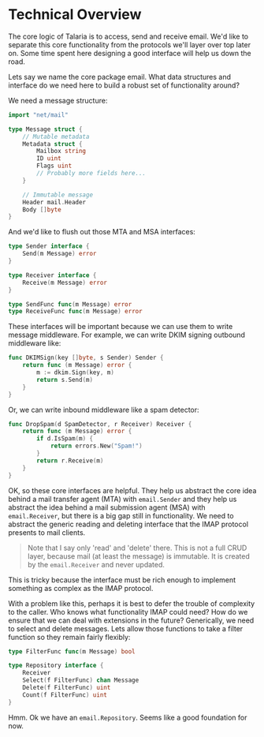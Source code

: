 # Technical Overview

The core logic of Talaria is to access, send and receive email. We'd like to
separate this core functionality from the protocols we'll layer over top later
on. Some time spent here designing a good interface will help us down the road.

Lets say we name the core package email. What data structures and interface do
we need here to build a robust set of functionality around?

We need a message structure:

```Go
import "net/mail"

type Message struct {
    // Mutable metadata
    Metadata struct {
        Mailbox string
        ID uint
        Flags uint
        // Probably more fields here...
    }

    // Immutable message
    Header mail.Header
    Body []byte
}
```

And we'd like to flush out those MTA and MSA interfaces:

```Go
type Sender interface {
    Send(m Message) error
}

type Receiver interface {
    Receive(m Message) error
}

type SendFunc func(m Message) error
type ReceiveFunc func(m Message) error
```

These interfaces will be important because we can use them to write message
middleware. For example, we can write DKIM signing outbound middleware like:

```Go
func DKIMSign(key []byte, s Sender) Sender {
    return func (m Message) error {
        m := dkim.Sign(key, m)
        return s.Send(m)
    }
}
```

Or, we can write inbound middleware like a spam detector:

```Go
func DropSpam(d SpamDetector, r Receiver) Receiver {
    return func (m Message) error {
        if d.IsSpam(m) {
            return errors.New("Spam!")
        }
        return r.Receive(m)
    }
}
```

OK, so these core interfaces are helpful. They help us abstract the core idea
behind a mail transfer agent (MTA) with `email.Sender` and they help us
abstract the idea behind a mail submission agent (MSA) with `email.Receiver`,
but there is a big gap still in functionality. We need to abstract the generic
reading and deleting interface that the IMAP protocol presents to mail clients.

> Note that I say only 'read' and 'delete' there. This is not a full CRUD
> layer, because mail (at least the message) is immutable. It is created by the
> `email.Receiver` and never updated.

This is tricky because the interface must be rich enough to implement something
as complex as the IMAP protocol.

With a problem like this, perhaps it is best to defer the trouble of complexity
to the caller.  Who knows what functionality IMAP could need? How do we ensure
that we can deal with extensions in the future? Generically, we need to select
and delete messages. Lets allow those functions to take a filter function so
they remain fairly flexibly:

```Go
type FilterFunc func(m Message) bool

type Repository interface {
    Receiver
    Select(f FilterFunc) chan Message
    Delete(f FilterFunc) uint
    Count(f FilterFunc) uint
}
```

Hmm. Ok we have an `email.Repository`. Seems like a good foundation for now.
